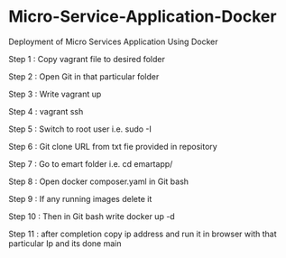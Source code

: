 # Micro-Service-Application-Docker
Deployment of Micro Services Application Using Docker

Step 1 : Copy vagrant file to desired folder 

Step 2 : Open Git in that particular folder

Step 3 : Write vagrant up

Step 4 : vagrant ssh 

Step 5 : Switch to root user
                i.e. sudo -I

Step 6 : Git clone URL from txt fie provided in repository 

Step 7 : Go to emart folder i.e. cd emartapp/

Step 8 : Open docker composer.yaml in Git bash

Step 9 : If any running images delete it 

Step 10 : Then in Git bash write docker up -d

Step 11 : after completion copy ip address and run it in browser with that particular Ip and its done
 main
